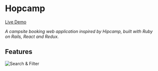# Hopcamp

[Live Demo](https://hopcamp.herokuapp.com) 

*A campsite booking web application inspired by Hipcamp, built with Ruby on Rails, React and Redux.*

## Features
![Search & Filter](hopcamp.gif)


